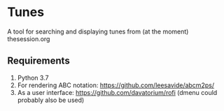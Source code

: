 # Tunes
A tool for searching and displaying tunes from (at the moment) thesession.org

## Requirements
1. Python 3.7
2. For rendering ABC notation: https://github.com/leesavide/abcm2ps/
3. As a user interface: https://github.com/davatorium/rofi (dmenu could probably also be used)
